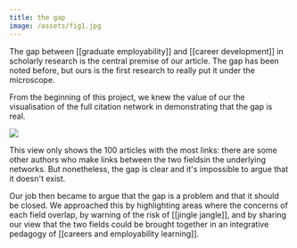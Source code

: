 ```yaml
---
title: the gap
image: /assets/fig1.jpg
--- 
```


The gap between [[graduate employability]] and [[career development]] in scholarly research is the central premise of our article. The gap has been noted before, but ours is the first research to really put it under the microscope. 

From the beginning of this project, we knew the value of our the visualisation of the full citation network in demonstrating that the gap is real. 

![]({{page.image}})

This view only shows the 100 articles with the most links: there are some other authors who make links between the two fieldsin the underlying networks. But nonetheless, the gap is clear and it's impossible to argue that it doesn't exist. 

Our job then became to argue that the gap is a problem and that it should be closed. We approached this by highlighting areas where the concerns of each field overlap, by warning of the risk of [[jingle jangle]], and by sharing our view that the two fields could be brought together in an integrative pedagogy of [[careers and employability learning]]. 
